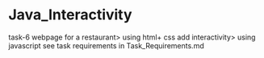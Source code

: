 # Java_Interactivity
task-6
webpage for a restaurant> using html+ css
add interactivity> using javascript
see task requirements in Task_Requirements.md
